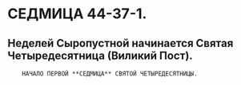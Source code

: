 # **СЕДМИЦА** 44-37-1.
## Неделей Сыропустной начинается Святая Четыредесятница (Виликий Пост).

        НАЧАЛО ПЕРВОЙ **СЕДМИЦА** СВЯТОЙ ЧЕТЫРЕДЕСЯТНИЦЫ.
